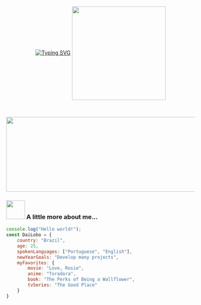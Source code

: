 <div style="display: inline_block" align="center"><br>
  
[![Typing SVG](https://readme-typing-svg.herokuapp.com?size=24&color=770CF7&center=true&vCenter=true&width=400&height=100&lines=Hello%2C+I'm+Diana+Rose)](https://git.io/typing-svg) <img align="center" height="250" src="https://media.discordapp.net/attachments/710623907895574529/969751229309796392/daiAvatar-semfundo2.png">
  
</div><br>
  
  
<p align="center" >  
  <img height="200em" width="1000" src="https://github-readme-stats.vercel.app/api/top-langs/?username=DaiLobo&layout=compact&langs_count=7&theme=dracula"/>
</p>
    
  
### <img src="https://media.giphy.com/media/VgCDAzcKvsR6OM0uWg/giphy.gif" width="50"> A little more about me...  
 
```javascript
console.log("Hello world!");
const DaiLobo = {
    country: "Brazil",
    age: 25,
    spokenLanguages: ["Portuguese", "English"],
    newYearGoals: "Develop many projects",
    myFavorites: {
        movie: "Love, Rosie",
        anime: "Toradora",
        book: "The Perks of Being a Wallflower",
        tvSeries: "The Good Place"
    }
}
```
 
<!--
**DaiLobo/DaiLobo** is a ✨ _special_ ✨ repository because its `README.md` (this file) appears on your GitHub profile.

Here are some ideas to get you started:

- 🔭 I’m currently working on ...
- 🌱 I’m currently learning ...
- 👯 I’m looking to collaborate on ...
- 🤔 I’m looking for help with ...
- 💬 Ask me about ...
- 📫 How to reach me: ...
- 😄 Pronouns: ...
- ⚡ Fun fact: ...
-->
